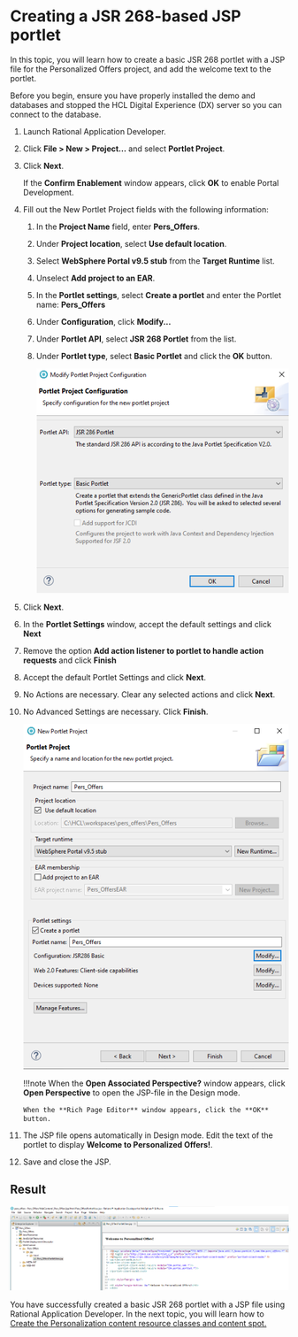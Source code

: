 # Creating a JSR 268-based JSP portlet  

In this topic, you will learn how to create a basic JSR 268 portlet with a JSP file for the Personalized Offers project, and add the welcome text to the portlet.

Before you begin, ensure you have properly installed the demo and databases and stopped the HCL Digital Experience (DX) server so you can connect to the database.

1. Launch Rational Application Developer.

2. Click **File > New > Project...** and select **Portlet Project**.

3. Click **Next**.

    If the **Confirm Enablement** window appears, click **OK** to enable Portal Development.

4. Fill out the New Portlet Project fields with the following information:

    1. In the **Project Name** field, enter **Pers\_Offers**.

    2. Under **Project location**, select **Use default location**.

    3. Select **WebSphere Portal v9.5 stub** from the **Target Runtime** list.

    4. Unselect **Add project to an EAR**.

    5. In the **Portlet settings**, select **Create a portlet** and enter the Portlet name: **Pers_Offers**  

    6. Under **Configuration**, click **Modify...**  

    7. Under **Portlet API**, select **JSR 268 Portlet** from the list.

    8. Under **Portlet type**, select **Basic Portlet** and click the **OK** button.

         ![Portlet Type](.\images\create_project_type_Pers_Offers.png)

5. Click **Next**.

6. In the **Portlet Settings** window, accept the default settings and click **Next**

7. Remove the option **Add action listener to portlet to handle action requests** and click **Finish**  

8. Accept the default Portlet Settings and click **Next**.

9. No Actions are necessary. Clear any selected actions and click **Next**.

10. No Advanced Settings are necessary. Click **Finish**.

    ![Create Project Pers_Offers](.\images\create_project_Pers_Offers.png)

    !!!note
        When the **Open Associated Perspective?** window appears, click **Open Perspective** to open the JSP-file in the Design mode.  

        When the **Rich Page Editor** window appears, click the **OK** button.  

11. The JSP file opens automatically in Design mode. Edit the text of the portlet to display **Welcome to Personalized Offers!**.

12. Save and close the JSP.

## Result

![Welcome JSP](.\images\Pers_Offers_Welcome_JSP.png)

You have successfully created a basic JSR 268 portlet with a JSP file using Rational Application Developer. In the next topic, you will learn how to [Create the Personalization content resource classes and content spot.](./pzn_demo_create_pzn_content_resources.md)
